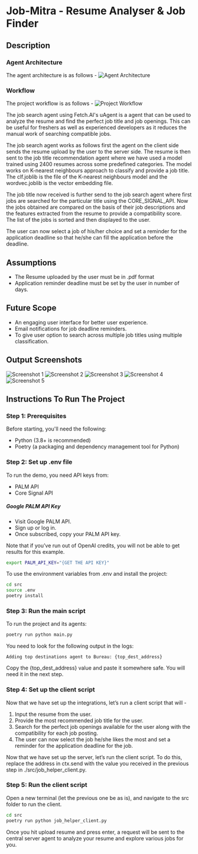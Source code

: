 #  Job-Mitra - Resume Analyser & Job Finder
## Description
### Agent Architecture
The agent architecture is as follows - 
![Agent Architecture](https://github.com/Sidd-R/hackai_230351/blob/main/agent_architecture.png?raw=true)

### Workflow
The project workflow is as follows - 
![Project Workflow](https://github.com/Sidd-R/hackai_230351/blob/main/workflow.png?raw=true)

The job search agent using Fetch.AI's uAgent is a agent that can be used to analyze the resume and find the perfect job title and job openings. This can be useful for freshers as well as experienced developers as it reduces the manual work of searching compatible jobs.

The job search agent works as follows first the agent on the client side sends the resume upload by the user to the server side. The resume is then sent to the job title recommendation agent where we have used a model trained using 2400 resumes across some predefined categories. The model works on K-nearest neighbours approach to classify and provide a job title. The clf.joblib is the file of the K-nearest neighbours model and the wordvec.joblib is the vector embedding file.

The job title now received is further send to the job search agent where first jobs are searched for the particular title using the CORE_SIGNAL_API. Now the jobs obtained are compared on the basis of their job descriptions and the features extracted from the resume to provide a compatibility score. The list of the jobs is sorted and then displayed to the user.

The user can now select a job of his/her choice and set a reminder for the application deadline so that he/she can fill the application before the deadline.

## Assumptions
* The Resume uploaded by the user must be in .pdf format
* Application reminder deadline must be set by the user in number of days.

## Future Scope
* An engaging user interface for better user experience.
* Email notifications for job deadline reminders.
* To give user option to search across multiple job titles using multiple classification.

## Output Screenshots
![Screenshot 1](https://github.com/Sidd-R/hackai_230351/blob/main/screenshot_1.png?raw=true)
![Screenshot 2](https://github.com/Sidd-R/hackai_230351/blob/main/screenshot_2.png?raw=true)
![Screenshot 3](https://github.com/Sidd-R/hackai_230351/blob/main/screenshot_3.png?raw=true)
![Screenshot 4](https://github.com/Sidd-R/hackai_230351/blob/main/screenshot_4.png?raw=true)
![Screenshot 5](https://github.com/Sidd-R/hackai_230351/blob/main/screenshot_5.png?raw=true)

## Instructions To Run The Project
### Step 1: Prerequisites
Before starting, you'll need the following:
* Python (3.8+ is recommended)
* Poetry (a packaging and dependency management tool for Python)

### Step 2: Set up .env file
To run the demo, you need API keys from:
* PALM API
* Core Signal API

##### Google PALM API Key
* Visit Google PALM API.
* Sign up or log in.
* Once subscribed, copy your PALM API key.

Note that if you’ve run out of OpenAI credits, you will not be able to get results for this example.

```bash
export PALM_API_KEY="{GET THE API KEY}"
```
To use the environment variables from .env and install the project:
```bash
cd src
source .env
poetry install
```
### Step 3: Run the main script
To run the project and its agents:
```bash
poetry run python main.py
```
You need to look for the following output in the logs:
```
Adding top destinations agent to Bureau: {top_dest_address}
```
Copy the {top_dest_address} value and paste it somewhere safe. You will need it in the next step.
### Step 4: Set up the client script
Now that we have set up the integrations, let’s run a client script that will -
1. Input the resume from the user.
2. Provide the most recommended job title for the user.
3. Search for the perfect job openings available for the user along with the compatibility for each job posting.
4. The user can now select the job he/she likes the most and set a reminder for the application deadline for the job.

Now that we have set up the server, let’s run the client script. To do this, replace the address in ctx.send with the value you received in the previous step in ./src/job_helper_client.py.
### Step 5: Run the client script
Open a new terminal (let the previous one be as is), and navigate to the src folder to run the client.
```bash
cd src
poetry run python job_helper_client.py
```
Once you hit upload resume and press enter, a request will be sent to the central server agent to analyze your resume and explore various jobs for you.
